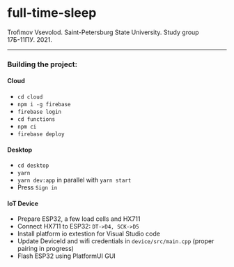 # full-time-sleep

Trofimov Vsevolod. Saint-Petersburg State University. Study group 17Б-11ПУ. 2021.

---

### Building the project:
#### Cloud
- `cd cloud`
- `npm i -g firebase`
- `firebase login`
- `cd functions`
- `npm ci`
- `firebase deploy`

#### Desktop
- `cd desktop`
- `yarn`
- `yarn dev:app` in parallel with `yarn start`
- Press `Sign in`

#### IoT Device
- Prepare ESP32, a few load cells and HX711
- Connect HX711 to ESP32: `DT->D4, SCK->D5`
- Install platform io extestion for Visual Studio code
- Update DeviceId and wifi credentials in `device/src/main.cpp` (proper pairing in progress)
- Flash ESP32 using PlatformUI GUI

